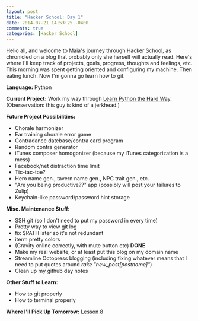 ```yaml
---
layout: post
title: "Hacker School: Day 1"
date: 2014-07-21 14:53:25 -0400
comments: true
categories: [Hacker School]
---
```


Hello all, and welcome to Maia's journey through Hacker School, as chronicled on a blog that probably only she herself will actually read. Here's where I'll keep track of projects, goals, progress, thoughts and feelings, etc. This morning was spent getting oriented and configuring my machine. Then eating lunch. Now I'm gonna go learn how to git.

**Language:** Python

**Current Project:** Work my way through [Learn Python the Hard Way](http://learnpythonthehardway.org/book/). (Oberservation: this guy is kind of a jerkhead.)

**Future Project Possibilities:**

*   Chorale harmonizer
*   Ear training chorale error game
*   Contradance datebase/contra card program
*   Random contra generator
*   iTunes composer homogonizer (because my iTunes categorization is a mess)
*   Facebook/net distraction time limit
*   Tic-tac-toe?
*   Hero name gen., tavern name gen., NPC trait gen., etc.
*   "Are you being productive??" app (possibly will post your failures to Zulip)
*   Keychain-like password/password hint storage

**Misc. Maintenance Stuff:**

-   SSH git (so I don't need to put my password in every time)
-   Pretty way to view git log
-   fix $PATH later so it's not redundant
-   iterm pretty colors
-   (Gravity online correctly, with mute button etc) **DONE**
-   Make my real website, or at least put this blog on my domain name
-   Streamline Octopress blogging (including fixing whatever means that I need to put quotes around *rake "new_post[postname]"*)
-   Clean up my github day notes

**Other Stuff to Learn:**

-   How to git properly
-   How to terminal properly

**Where I'll Pick Up Tomorrow:** [Lesson 8](http://learnpythonthehardway.org/book/ex8.html)

